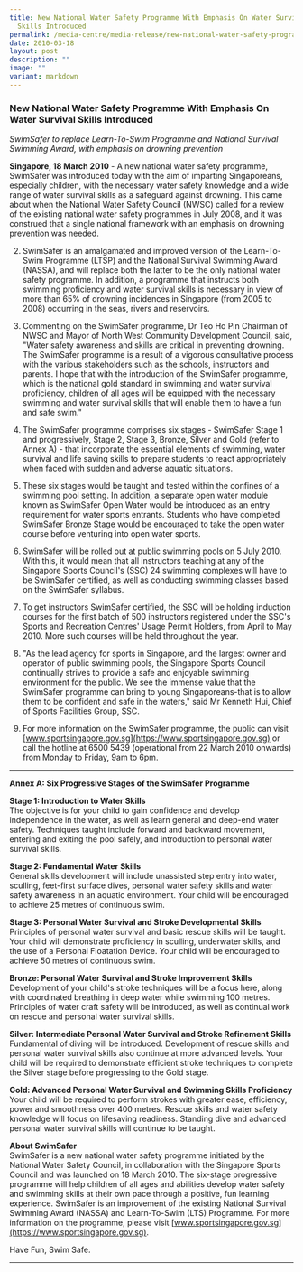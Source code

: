 ```yaml
---
title: New National Water Safety Programme With Emphasis On Water Survival
  Skills Introduced
permalink: /media-centre/media-release/new-national-water-safety-programme-with-emphasis-on-water-survival-skil/
date: 2010-03-18
layout: post
description: ""
image: ""
variant: markdown
---
```

### **New National Water Safety Programme With Emphasis On Water Survival Skills Introduced**

_SwimSafer to replace Learn-To-Swim Programme and National Survival Swimming Award, with emphasis on drowning prevention_

**Singapore, 18 March 2010** - A new national water safety programme, SwimSafer was introduced today with the aim of imparting Singaporeans, especially children, with the necessary water safety knowledge and a wide range of water survival skills as a safeguard against drowning. This came about when the National Water Safety Council (NWSC) called for a review of the existing national water safety programmes in July 2008, and it was construed that a single national framework with an emphasis on drowning prevention was needed.

2. SwimSafer is an amalgamated and improved version of the Learn-To-Swim Programme (LTSP) and the National Survival Swimming Award (NASSA), and will replace both the latter to be the only national water safety programme. In addition, a programme that instructs both swimming proficiency and water survival skills is necessary in view of more than 65% of drowning incidences in Singapore (from 2005 to 2008) occurring in the seas, rivers and reservoirs.

3. Commenting on the SwimSafer programme, Dr Teo Ho Pin Chairman of NWSC and Mayor of North West Community Development Council, said, "Water safety awareness and skills are critical in preventing drowning. The SwimSafer programme is a result of a vigorous consultative process with the various stakeholders such as the schools, instructors and parents. I hope that with the introduction of the SwimSafer programme, which is the national gold standard in swimming and water survival proficiency, children of all ages will be equipped with the necessary swimming and water survival skills that will enable them to have a fun and safe swim."

4. The SwimSafer programme comprises six stages - SwimSafer Stage 1 and progressively, Stage 2, Stage 3, Bronze, Silver and Gold (refer to Annex A) - that incorporate the essential elements of swimming, water survival and life saving skills to prepare students to react appropriately when faced with sudden and adverse aquatic situations.

5. These six stages would be taught and tested within the confines of a swimming pool setting. In addition, a separate open water module known as SwimSafer Open Water would be introduced as an entry requirement for water sports entrants. Students who have completed SwimSafer Bronze Stage would be encouraged to take the open water course before venturing into open water sports.

6. SwimSafer will be rolled out at public swimming pools on 5 July 2010. With this, it would mean that all instructors teaching at any of the Singapore Sports Council's (SSC) 24 swimming complexes will have to be SwimSafer certified, as well as conducting swimming classes based on the SwimSafer syllabus.

7. To get instructors SwimSafer certified, the SSC will be holding induction courses for the first batch of 500 instructors registered under the SSC's Sports and Recreation Centres' Usage Permit Holders, from April to May 2010. More such courses will be held throughout the year.

8. "As the lead agency for sports in Singapore, and the largest owner and operator of public swimming pools, the Singapore Sports Council continually strives to provide a safe and enjoyable swimming environment for the public. We see the immense value that the SwimSafer programme can bring to young Singaporeans-that is to allow them to be confident and safe in the waters," said Mr Kenneth Hui, Chief of Sports Facilities Group, SSC.

9. For more information on the SwimSafer programme, the public can visit [www.sportsingapore.gov.sg](https://www.sportsingapore.gov.sg) or call the hotline at 6500 5439 (operational from 22 March 2010 onwards) from Monday to Friday, 9am to 6pm.

---

**Annex A: Six Progressive Stages of the SwimSafer Programme**

**Stage 1: Introduction to Water Skills**
<br>
The objective is for your child to gain confidence and develop independence in the water, as well as learn general and deep-end water safety. Techniques taught include forward and backward movement, entering and exiting the pool safely, and introduction to personal water survival skills.

**Stage 2: Fundamental Water Skills**
<br>
General skills development will include unassisted step entry into water, sculling, feet-first surface dives, personal water safety skills and water safety awareness in an aquatic environment. Your child will be encouraged to achieve 25 metres of continuous swim.

**Stage 3: Personal Water Survival and Stroke Developmental Skills**
<br>
Principles of personal water survival and basic rescue skills will be taught. Your child will demonstrate proficiency in sculling, underwater skills, and the use of a Personal Floatation Device. Your child will be encouraged to achieve 50 metres of continuous swim.

**Bronze: Personal Water Survival and Stroke Improvement Skills**
<br>
Development of your child's stroke techniques will be a focus here, along with coordinated breathing in deep water while swimming 100 metres. Principles of water craft safety will be introduced, as well as continual work on rescue and personal water survival skills.

**Silver: Intermediate Personal Water Survival and Stroke Refinement Skills**
<br>
Fundamental of diving will be introduced. Development of rescue skills and personal water survival skills also continue at more advanced levels. Your child will be required to demonstrate efficient stroke techniques to complete the Silver stage before progressing to the Gold stage.

**Gold: Advanced Personal Water Survival and Swimming Skills Proficiency**
<br>
Your child will be required to perform strokes with greater ease, efficiency, power and smoothness over 400 metres. Rescue skills and water safety knowledge will focus on lifesaving readiness. Standing dive and advanced personal water survival skills will continue to be taught.

**About SwimSafer**
<br>
SwimSafer is a new national water safety programme initiated by the National Water Safety Council, in collaboration with the Singapore Sports Council and was launched on 18 March 2010. The six-stage progressive programme will help children of all ages and abilities develop water safety and swimming skills at their own pace through a positive, fun learning experience. SwimSafer is an improvement of the existing National Survival Swimming Award (NASSA) and Learn-To-Swim (LTS) Programme. For more information on the programme, please visit [www.sportsingapore.gov.sg](https://www.sportsingapore.gov.sg).

Have Fun, Swim Safe.

---
